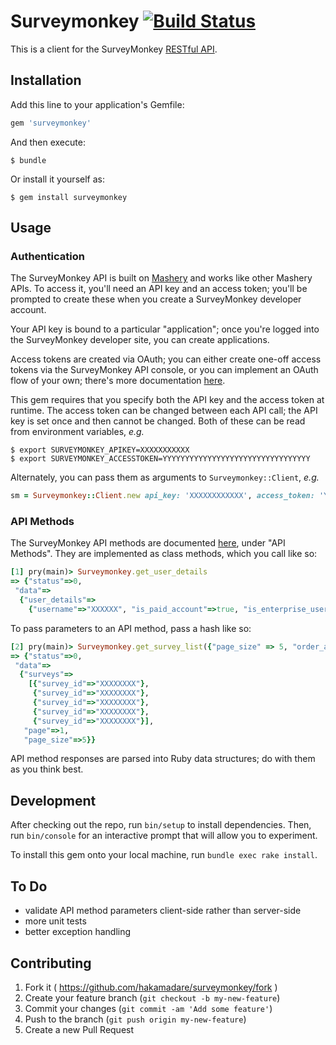 # Surveymonkey [![Build Status](https://travis-ci.org/hakamadare/rubygem-surveymonkey.svg?branch=master)](https://travis-ci.org/hakamadare/rubygem-surveymonkey)

This is a client for the SurveyMonkey [RESTful API](http://developer.surveymonkey.com).

## Installation

Add this line to your application's Gemfile:

```ruby
gem 'surveymonkey'
```

And then execute:

    $ bundle

Or install it yourself as:

    $ gem install surveymonkey

## Usage

### Authentication

The SurveyMonkey API is built on [Mashery](http://www.mashery.com/) and works like other Mashery APIs.  To access it, you'll need an API key and an access token; you'll be prompted to create these when you create a SurveyMonkey developer account.

Your API key is bound to a particular "application"; once you're logged into the SurveyMonkey developer site, you can create applications.

Access tokens are created via OAuth; you can either create one-off access tokens via the SurveyMonkey API console, or you can implement an OAuth flow of your own; there's more documentation [here](https://developer.surveymonkey.com/mashery/guide_oauth).

This gem requires that you specify both the API key and the access token at runtime.  The access token can be changed between each API call; the API key is set once and then cannot be changed.  Both of these can be read from environment variables, _e.g._
```console
$ export SURVEYMONKEY_APIKEY=XXXXXXXXXXX
$ export SURVEYMONKEY_ACCESSTOKEN=YYYYYYYYYYYYYYYYYYYYYYYYYYYYYYYYY
```

Alternately, you can pass them as arguments to `Surveymonkey::Client`, _e.g._
```ruby
sm = Surveymonkey::Client.new api_key: 'XXXXXXXXXXXX', access_token: 'YYYYYYYYYYYYYYYYYYYY'
```

### API Methods

The SurveyMonkey API methods are documented [here](https://developer.surveymonkey.com/), under "API Methods".  They are implemented as class methods, which you call like so:
```ruby
[1] pry(main)> Surveymonkey.get_user_details
=> {"status"=>0,
 "data"=>
  {"user_details"=>
    {"username"=>"XXXXXX", "is_paid_account"=>true, "is_enterprise_user"=>false}}}
```

To pass parameters to an API method, pass a hash like so:
```ruby
[2] pry(main)> Surveymonkey.get_survey_list({"page_size" => 5, "order_asc" => true})
=> {"status"=>0,
 "data"=>
  {"surveys"=>
    [{"survey_id"=>"XXXXXXXX"},
     {"survey_id"=>"XXXXXXXX"},
     {"survey_id"=>"XXXXXXXX"},
     {"survey_id"=>"XXXXXXXX"},
     {"survey_id"=>"XXXXXXXX"}],
   "page"=>1,
   "page_size"=>5}}
```

API method responses are parsed into Ruby data structures; do with them as you think best.

## Development

After checking out the repo, run `bin/setup` to install dependencies. Then, run `bin/console` for an interactive prompt that will allow you to experiment.

To install this gem onto your local machine, run `bundle exec rake install`.

## To Do

* validate API method parameters client-side rather than server-side
* more unit tests
* better exception handling

## Contributing

1. Fork it ( https://github.com/hakamadare/surveymonkey/fork )
2. Create your feature branch (`git checkout -b my-new-feature`)
3. Commit your changes (`git commit -am 'Add some feature'`)
4. Push to the branch (`git push origin my-new-feature`)
5. Create a new Pull Request

